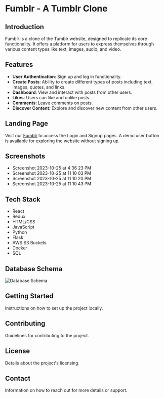 # Fumblr - A Tumblr Clone

## Introduction
Fumblr is a clone of the Tumblr website, designed to replicate its core functionality. It offers a platform for users to express themselves through various content types like text, images, audio, and video.

## Features

- **User Authentication**: Sign up and log in functionality.
- **Create Posts**: Ability to create different types of posts including text, images, quotes, and links.
- **Dashboard**: View and interact with posts from other users.
- **Likes**: Users can like and unlike posts.
- **Comments**: Leave comments on posts.
- **Discover Content**: Explore and discover new content from other users.

## Landing Page
Visit our [Fumblr](#) to access the Login and Signup pages. A demo user button is available for exploring the website without signing up.

## Screenshots
- Screenshot 2023-10-25 at 4 36 23 PM
- Screenshot 2023-10-25 at 11 10 03 PM
- Screenshot 2023-10-25 at 11 10 20 PM
- Screenshot 2023-10-25 at 11 10 43 PM

## Tech Stack

- React
- Redux
- HTML/CSS
- JavaScript
- Python
- Flask
- AWS S3 Buckets
- Docker
- SQL

## Database Schema
![Database Schema](#link-to-schema-image)

## Getting Started
Instructions on how to set up the project locally.

## Contributing
Guidelines for contributing to the project.

## License
Details about the project's licensing.

## Contact
Information on how to reach out for more details or support.
